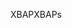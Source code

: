 <span data-ttu-id="8de4c-101">XBAP</span><span class="sxs-lookup"><span data-stu-id="8de4c-101">XBAPs</span></span>